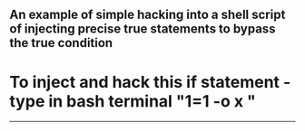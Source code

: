 An example of simple hacking into a shell script of injecting precise true statements to bypass the true condition
------------------------------------------------------------
# To inject and hack this if statement - type in bash terminal "1=1 -o x "
------------------------------------------------------------
